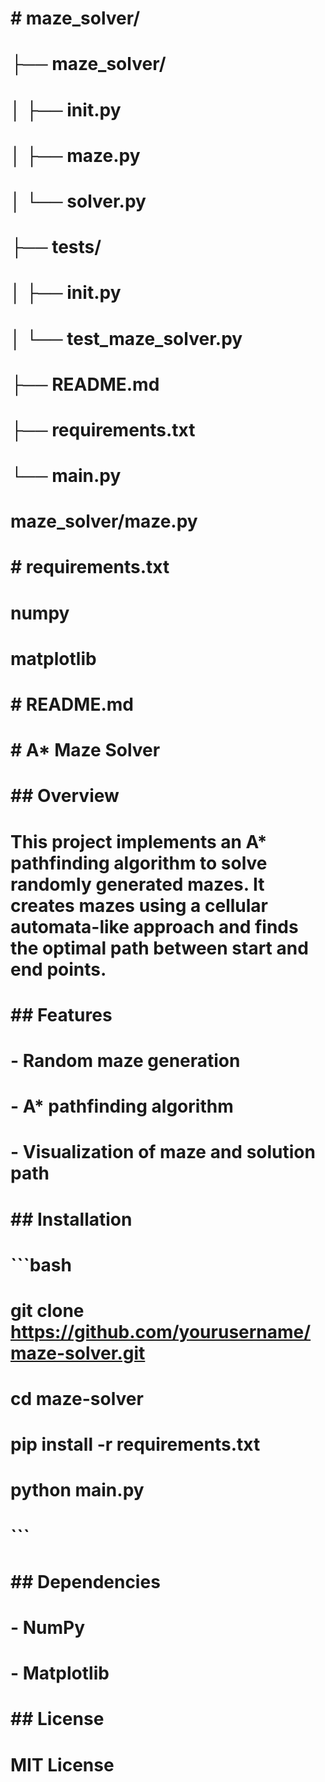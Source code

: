 # # maze_solver/

# ├── maze_solver/
# │   ├── __init__.py
# │   ├── maze.py
# │   └── solver.py
# ├── tests/
# │   ├── __init__.py
# │   └── test_maze_solver.py
# ├── README.md
# ├── requirements.txt
# └── main.py

# maze_solver/maze.py

# # requirements.txt
# numpy
# matplotlib

# # README.md
# # A* Maze Solver

# ## Overview
# This project implements an A* pathfinding algorithm to solve randomly generated mazes. It creates mazes using a cellular automata-like approach and finds the optimal path between start and end points.

# ## Features
# - Random maze generation
# - A* pathfinding algorithm
# - Visualization of maze and solution path

# ## Installation
# ```bash
# git clone https://github.com/yourusername/maze-solver.git
# cd maze-solver
# pip install -r requirements.txt
# python main.py
# ```

# ## Dependencies
# - NumPy
# - Matplotlib

# ## License
# MIT License

